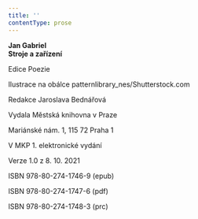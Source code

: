 ```yaml
---
title: ''
contentType: prose
---
```


<section>

**Jan Gabriel  
Stroje a zařízení**

</section>

<section>

Edice Poezie

Ilustrace na obálce patternlibrary\_nes/Shutterstock.com

Redakce Jaroslava Bednářová

</section>

<section>

Vydala Městská knihovna v Praze

Mariánské nám. 1, 115 72 Praha 1

</section>

<section>

V MKP 1. elektronické vydání

Verze 1.0 z 8. 10. 2021

</section>

<section>

ISBN 978-80-274-1746-9 (epub)

ISBN 978-80-274-1747-6 (pdf)

ISBN 978-80-274-1748-3 (prc)

</section>
